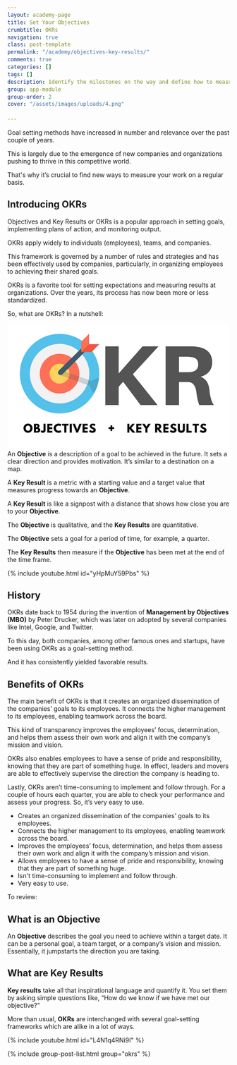```yaml
---
layout: academy-page
title: Set Your Objectives
crumbtitle: OKRs
navigation: true
class: post-template
permalink: "/academy/objectives-key-results/"
comments: true
categories: []
tags: []
description: Identify the milestones on the way and define how to measure progress.
group: app-module
group-order: 2
cover: "/assets/images/uploads/4.png"

---
```

Goal setting methods have increased in number and relevance over the past couple of years. 

This is largely due to the emergence of new companies and organizations pushing to thrive in this competitive world. 

That's why it’s crucial to find new ways to measure your work on a regular basis. 

## Introducing OKRs

Objectives and Key Results or OKRs is a popular approach in setting goals, implementing plans of action, and monitoring output. 

OKRs apply widely to individuals (employees), teams, and companies.

This framework is governed by a number of rules and strategies and has been effectively used by companies, particularly, in organizing employees to achieving their shared goals.

OKRs is a favorite tool for setting expectations and measuring results at organizations. Over the years, its process has now been more or less standardized.

So, what are OKRs? In a nutshell:

![](/assets/images/uploads/okrs.jpg)An **Objective** is a description of a goal to be achieved in the future. It sets a clear direction and provides motivation. It’s similar to a destination on a map.

A **Key Result** is a metric with a starting value and a target value that measures progress towards an **Objective**. 

A **Key Result** is like a signpost with a distance that shows how close you are to your **Objective**.

The **Objective** is qualitative, and the **Key Results** are quantitative.

The **Objective** sets a goal for a period of time, for example, a quarter. 

The **Key Results** then measure if the **Objective** has been met at the end of the time frame.

{% include youtube.html id="yHpMuY59Pbs" %}

## History

OKRs date back to 1954 during the invention of **Management by Objectives (MBO)** by Peter Drucker, which was later on adopted by several companies like Intel, Google, and Twitter.

To this day, both companies, among other famous ones and startups, have been using OKRs as a goal-setting method. 

And it has consistently yielded favorable results.

## Benefits of OKRs

The main benefit of OKRs is that it creates an organized dissemination of the companies’ goals to its employees. It connects the higher management to its employees, enabling teamwork across the board.

This kind of transparency improves the employees’ focus, determination, and helps them assess their own work and align it with the company’s mission and vision.

OKRs also enables employees to have a sense of pride and responsibility, knowing that they are part of something huge. In effect, leaders and movers are able to effectively supervise the direction the company is heading to.

Lastly, OKRs aren’t time-consuming to implement and follow through. For a couple of hours each quarter, you are able to check your performance and assess your progress. So, it’s very easy to use.

* Creates an organized dissemination of the companies’ goals to its employees.
* Connects the higher management to its employees, enabling teamwork across the board.
* Improves the employees’ focus, determination, and helps them assess their own work and align it with the company’s mission and vision.
* Allows employees to have a sense of pride and responsibility, knowing that they are part of something huge.
* Isn't time-consuming to implement and follow through.
* Very easy to use.

To review:

## What is an Objective

An **Objective** describes the goal you need to achieve within a target date. It can be a personal goal, a team target, or a company’s vision and mission. Essentially, it jumpstarts the direction you are taking.

## What are Key Results

**Key results** take all that inspirational language and quantify it. You set them by asking simple questions like, “How do we know if we have met our objective?”

More than usual, **OKRs** are interchanged with several goal-setting frameworks which are alike in a lot of ways.

{% include youtube.html id="L4N1q4RNi9I" %}

<div class='post-feed'>
{% include group-post-list.html group="okrs" %}
</div>